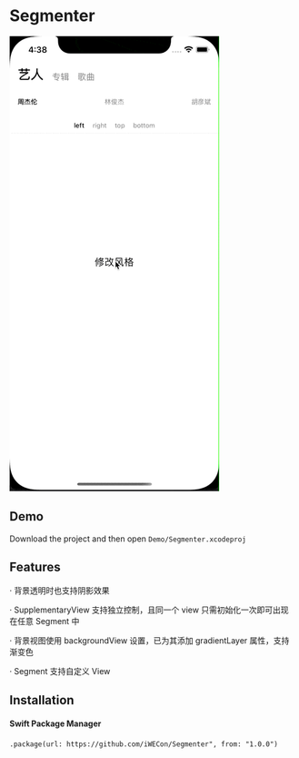 # Segmenter

![Preview](Demo/shot.gif)


## Demo

Download the project and then open `Demo/Segmenter.xcodeproj`


## Features

· 背景透明时也支持阴影效果

· SupplementaryView 支持独立控制，且同一个 view 只需初始化一次即可出现在任意 Segment 中

· 背景视图使用 backgroundView 设置，已为其添加 gradientLayer 属性，支持渐变色

· Segment 支持自定义 View


## Installation

#### Swift Package Manager
`.package(url: https://github.com/iWECon/Segmenter", from: "1.0.0")`
